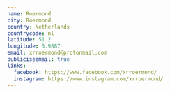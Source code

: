 ```yaml
---
name: Roermond
city: Roermond
country: Netherlands
countrycode: nl
latitude: 51.2
longitude: 5.9887
email: xrroermond@protonmail.com
publiciseemail: true
links:
  facebook: https://www.facebook.com/xrroermond/
  instagram: https://www.instagram.com/xrroermond/
---
```

